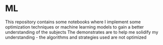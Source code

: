 # ML
This repository contains some notebooks where I implement some optimization techniques or machine learning models to gain a better understanding of the subjects
The demonstrates are to help me solidify my understanding - the algorithms and strategies used are not optimized
